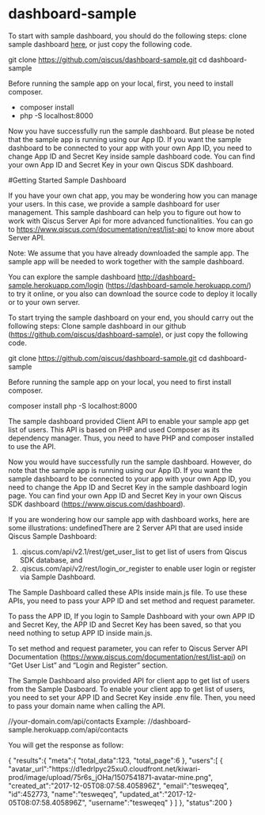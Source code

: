 # dashboard-sample
To start with sample dashboard, you should do the following steps: clone sample dashboard [here](https://github.com/qiscus/dashboard-sample), or just copy the following code.

git clone https://github.com/qiscus/dashboard-sample.git
cd dashboard-sample

Before running the sample app on your local, first, you need to install composer.
- composer install
- php -S localhost:8000

Now you have successfully run the sample dashboard. But please be noted that the sample app is running using our App ID. If you want the sample dashboard to be connected to your app with your own App ID, you need to change App ID and Secret Key inside sample dashboard code. You can find your own App ID and Secret Key in your own Qiscus SDK dashboard.


#Getting Started Sample Dashboard

If you have your own chat app, you may be wondering how you can manage your users. In this case, we provide a sample dashboard for user management. This sample dashboard can help you to figure out how to work with Qiscus Server Api for more advanced functionalities. You can go to https://www.qiscus.com/documentation/rest/list-api to know more about Server API.


Note: We assume that you have already downloaded the sample app. The sample app will be needed to work together with the sample dashboard.


You can explore the sample dashboard http://dashboard-sample.herokuapp.com/login (https://dashboard-sample.herokuapp.com/) to try it online, or you also can download the source code to deploy it locally or to your own server.

To start trying the sample dashboard on your end, you should carry out the following steps:
Clone sample dashboard in our github (https://github.com/qiscus/dashboard-sample), or just copy the following code.

git clone https://github.com/qiscus/dashboard-sample.git
cd dashboard-sample

Before running the sample app on your local, you need to first install composer. 

composer install
php -S localhost:8000

The sample dashboard provided Client API to enable your sample app get list of users. This API is based on PHP and used Composer as its dependency manager. Thus, you need to have PHP and composer installed to use the API.


Now you would have successfully run the sample dashboard. However, do note that the sample app is running using our App ID. If you want the sample dashboard to be connected to your app with your own App ID, you need to change the App ID and Secret Key in the sample dashboard login page. You can find your own App ID and Secret Key in your own Qiscus SDK dashboard (https://www.qiscus.com/dashboard).

If you are wondering how our sample app with dashboard works, here are some illustrations:
undefinedThere are 2 Server API that are used inside Qiscus Sample Dashboard:

1. .qiscus.com/api/v2.1/rest/get_user_list to get list of users from Qiscus SDK database, and
2. .qiscus.com/api/v2/rest/login_or_register to enable user login or register via Sample Dashboard.

The Sample Dashboard called these APIs inside main.js file. To use these APIs, you need to pass your APP ID and  set method and request parameter.

To pass the APP ID, If you login to Sample Dashboard with your own APP ID and Secret Key, the APP ID and Secret Key has been saved, so that you need nothing to setup APP ID inside main.js.  

To set method and request parameter, you can refer to Qiscus Server API Documentation (https://www.qiscus.com/documentation/rest/list-api) on “Get User List” and “Login and Register” section.

The Sample Dashboard also provided API for client app to get list of users from the Sample Dasboard. 
To enable your client app to get list of users, you need to set your APP ID and Secret Key inside .env file. Then, you need to pass your domain name when calling the API.

//your-domain.com/api/contacts
Example: //dashboard-sample.herokuapp.com/api/contacts

You will get the response as follow:

{
   "results":{
      "meta":{
         "total_data":123,
         "total_page":6
      },
      "users":[
         {
            "avatar_url":"https:\/\/d1edrlpyc25xu0.cloudfront.net\/kiwari-prod\/image\/upload\/75r6s_jOHa\/1507541871-avatar-mine.png",
            "created_at":"2017-12-05T08:07:58.405896Z",
            "email":"tesweqeq",
            "id":452773,
            "name":"tesweqeq",
            "updated_at":"2017-12-05T08:07:58.405896Z",
            "username":"tesweqeq"
         }
      ]
   },
   "status":200
}
